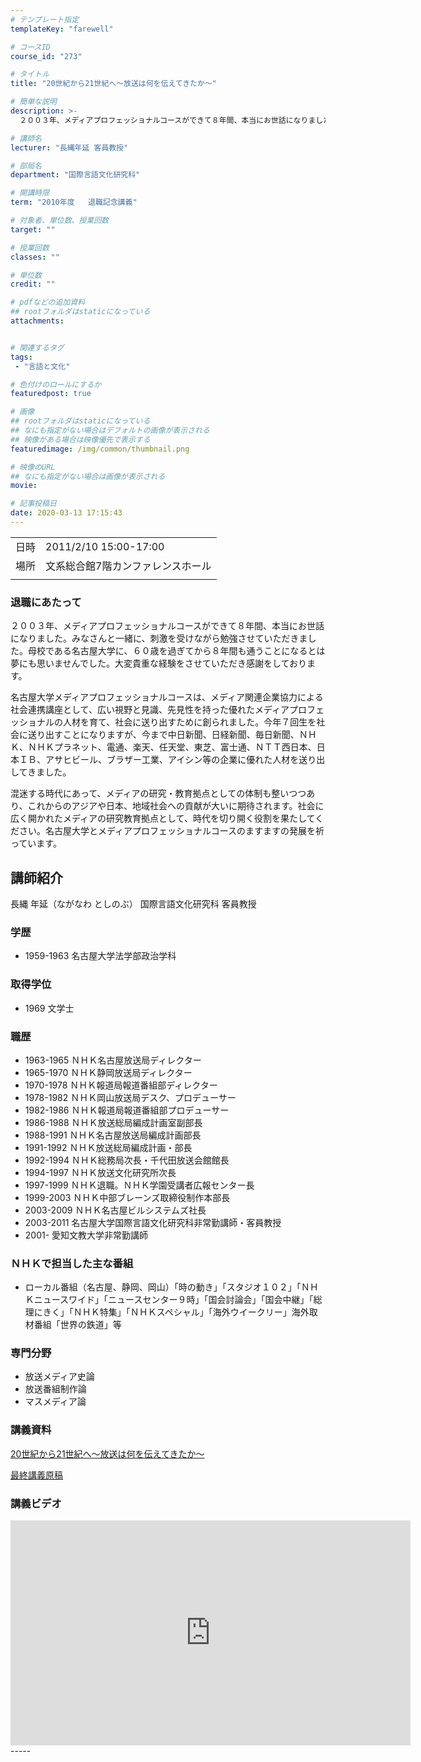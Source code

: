 ```yaml
---
# テンプレート指定
templateKey: "farewell"

# コースID
course_id: "273"

# タイトル
title: "20世紀から21世紀へ〜放送は何を伝えてきたか〜"

# 簡単な説明
description: >-
  ２００３年、メディアプロフェッショナルコースができて８年間、本当にお世話になりました。みなさんと一緒に、刺激を受けながら勉強させていただきました。母校である名古屋大学に、６０歳を過ぎてから８年間も通うことになるとは夢にも思いませんでした。大変貴重な経験をさせていただき感謝をしております。名古屋大学メディアプロフェッショナルコースは、メディア関連企業協力による社会連携講座として、広い視野と見 ....

# 講師名
lecturer: "長縄年延 客員教授"

# 部局名
department: "国際言語文化研究科"

# 開講時限
term: "2010年度	退職記念講義"

# 対象者、単位数、授業回数
target: ""

# 授業回数
classes: ""

# 単位数
credit: ""

# pdfなどの追加資料
## rootフォルダはstaticになっている
attachments:


# 関連するタグ
tags:
 - "言語と文化"

# 色付けのロールにするか
featuredpost: true

# 画像
## rootフォルダはstaticになっている
## なにも指定がない場合はデフォルトの画像が表示される
## 映像がある場合は映像優先で表示する
featuredimage: /img/common/thumbnail.png

# 映像のURL
## なにも指定がない場合は画像が表示される
movie: 

# 記事投稿日
date: 2020-03-13 17:15:43
---
```


|   |   |
|---|---|
| 日時 | 2011/2/10  15:00-17:00 |
| 場所 | 文系総合館7階カンファレンスホール |
|   |   |


### 退職にあたって

２００３年、メディアプロフェッショナルコースができて８年間、本当にお世話になりました。みなさんと一緒に、刺激を受けながら勉強させていただきました。母校である名古屋大学に、６０歳を過ぎてから８年間も通うことになるとは夢にも思いませんでした。大変貴重な経験をさせていただき感謝をしております。

名古屋大学メディアプロフェッショナルコースは、メディア関連企業協力による社会連携講座として、広い視野と見識、先見性を持った優れたメディアプロフェッショナルの人材を育て、社会に送り出すために創られました。今年７回生を社会に送り出すことになりますが、今まで中日新聞、日経新聞、毎日新聞、ＮＨＫ、ＮＨＫプラネット、電通、楽天、任天堂、東芝、富士通、ＮＴＴ西日本、日本ＩＢ、アサヒビール、ブラザー工業、アイシン等の企業に優れた人材を送り出してきました。

混迷する時代にあって、メディアの研究・教育拠点としての体制も整いつつあり、これからのアジアや日本、地域社会への貢献が大いに期待されます。社会に広く開かれたメディアの研究教育拠点として、時代を切り開く役割を果たしてください。名古屋大学とメディアプロフェッショナルコースのますますの発展を祈っています。


## 講師紹介

長縄 年延（ながなわ としのぶ） 国際言語文化研究科 客員教授

### 学歴

* 1959-1963 名古屋大学法学部政治学科

### 取得学位

* 1969 文学士

### 職歴

* 1963-1965 ＮＨＫ名古屋放送局ディレクター
* 1965-1970 ＮＨＫ静岡放送局ディレクター
* 1970-1978 ＮＨＫ報道局報道番組部ディレクター
* 1978-1982 ＮＨＫ岡山放送局デスク、プロデューサー
* 1982-1986 ＮＨＫ報道局報道番組部プロデューサー
* 1986-1988 ＮＨＫ放送総局編成計画室副部長
* 1988-1991 ＮＨＫ名古屋放送局編成計画部長
* 1991-1992 ＮＨＫ放送総局編成計画・部長
* 1992-1994 ＮＨＫ総務局次長・千代田放送会館館長
* 1994-1997 ＮＨＫ放送文化研究所次長
* 1997-1999 ＮＨＫ退職。ＮＨＫ学園受講者広報センター長
* 1999-2003 ＮＨＫ中部ブレーンズ取締役制作本部長
* 2003-2009 ＮＨＫ名古屋ビルシステムズ社長
* 2003-2011 名古屋大学国際言語文化研究科非常勤講師・客員教授
* 2001- 愛知文教大学非常勤講師

### ＮＨＫで担当した主な番組

* ローカル番組（名古屋、静岡、岡山）「時の動き」「スタジオ１０２」「ＮＨＫニュースワイド」「ニュースセンター９時」「国会討論会」「国会中継」「総理にきく」「ＮＨＫ特集」「ＮＨＫスペシャル」「海外ウイークリー」海外取材番組「世界の鉄道」等

### 専門分野

* 放送メディア史論
* 放送番組制作論
* マスメディア論


### 講義資料

[20世紀から21世紀へ〜放送は何を伝えてきたか〜](https://ocw.nagoya-u.jp/files/273/naganawa_slide.pdf) 


[最終講義原稿](https://ocw.nagoya-u.jp/files/273/g_naganawa.pdf) 


### 講義ビデオ

<iframe src="https://nuvideo.media.nagoya-u.ac.jp/embed/6cfc7af8cb1e387f5a7669bd67fcb42e8c4ef309/autostart/false/caption/true" width="640" height="360" frameborder="0" allowfullscreen></iframe>
-----